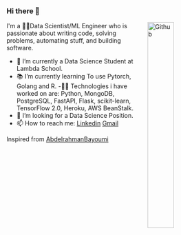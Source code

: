 ### Hi there 👋

<img width="35%" align="right" alt="Github" src="https://user-images.githubusercontent.com/48678280/88862734-4903af80-d201-11ea-968b-9c939d88a37c.gif" />

I'm a 👨‍🔬Data Scientist/ML Engineer who is passionate about writing code, solving problems, automating stuff, and building software.

- 🔭 I’m currently a Data Science Student at Lambda School.
- 📚 I’m currently learning To use Pytorch, Golang and R.
-👨‍💻 Technologies i have worked on are: Python, MongoDB, PostgreSQL, FastAPI, Flask, scikit-learn, TensorFlow 2.0, Heroku, AWS BeanStalk.
- 👯 I’m looking for a Data Science Position. 
- 📫 How to reach me: [Linkedin](https://www.linkedin.com/in/luis-urena/) [Gmail](mailto:luisfelipeurena23@gmail.com)


Inspired from [AbdelrahmanBayoumi](https://github.com/abdelrahmanbayoumi)
